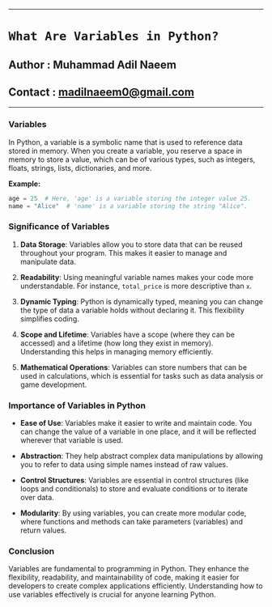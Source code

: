 
-----

# **`What Are Variables in Python?`**

## **Author** : **Muhammad Adil Naeem**

## **Contact** : **madilnaeem0@gmail.com**

------

### **Variables**

In Python, a variable is a symbolic name that is used to reference data stored in memory. When you create a variable, you reserve a space in memory to store a value, which can be of various types, such as integers, floats, strings, lists, dictionaries, and more.

**Example:**
```python
age = 25  # Here, 'age' is a variable storing the integer value 25.
name = "Alice"  # 'name' is a variable storing the string "Alice".
```

### Significance of Variables

1. **Data Storage**: Variables allow you to store data that can be reused throughout your program. This makes it easier to manage and manipulate data.

2. **Readability**: Using meaningful variable names makes your code more understandable. For instance, `total_price` is more descriptive than `x`.

3. **Dynamic Typing**: Python is dynamically typed, meaning you can change the type of data a variable holds without declaring it. This flexibility simplifies coding.

4. **Scope and Lifetime**: Variables have a scope (where they can be accessed) and a lifetime (how long they exist in memory). Understanding this helps in managing memory efficiently.

5. **Mathematical Operations**: Variables can store numbers that can be used in calculations, which is essential for tasks such as data analysis or game development.

### Importance of Variables in Python

- **Ease of Use**: Variables make it easier to write and maintain code. You can change the value of a variable in one place, and it will be reflected wherever that variable is used.

- **Abstraction**: They help abstract complex data manipulations by allowing you to refer to data using simple names instead of raw values.

- **Control Structures**: Variables are essential in control structures (like loops and conditionals) to store and evaluate conditions or to iterate over data.

- **Modularity**: By using variables, you can create more modular code, where functions and methods can take parameters (variables) and return values.

### Conclusion

Variables are fundamental to programming in Python. They enhance the flexibility, readability, and maintainability of code, making it easier for developers to create complex applications efficiently. Understanding how to use variables effectively is crucial for anyone learning Python.